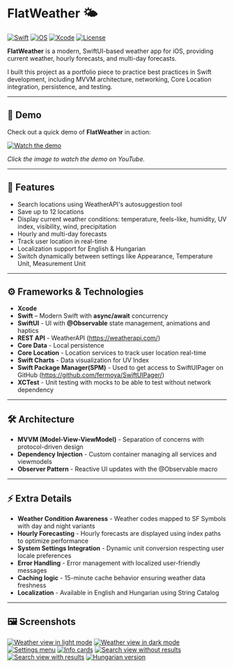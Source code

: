 # FlatWeather 🌤️

[![Swift](https://img.shields.io/badge/Swift-5.9-orange.svg)](https://swift.org/) 
[![iOS](https://img.shields.io/badge/iOS-17-blue.svg)](https://developer.apple.com/ios/) 
[![Xcode](https://img.shields.io/badge/Xcode-15-blue.svg)](https://developer.apple.com/xcode/) 
[![License](https://img.shields.io/badge/License-MIT-lightgrey.svg)](LICENSE)

**FlatWeather** is a modern, SwiftUI-based weather app for iOS, providing current weather, hourly forecasts, and multi-day forecasts.

I built this project as a portfolio piece to practice best practices in Swift development, including MVVM architecture, networking, Core Location integration, persistence, and testing.

---

## 🎥 Demo

Check out a quick demo of **FlatWeather** in action:

[![Watch the demo](https://img.youtube.com/vi/RK-4MnhjZ6w/0.jpg)](https://youtube.com/shorts/RK-4MnhjZ6w?feature=share)

*Click the image to watch the demo on YouTube.*

---

## 📱 Features

- Search locations using WeatherAPI's autosuggestion tool
- Save up to 12 locations
- Display current weather conditions: temperature, feels-like, humidity, UV index, visibility, wind, precipitation
- Hourly and multi-day forecasts
- Track user location in real-time
- Localization support for English & Hungarian
- Switch dynamically between settings like Appearance, Temperature Unit, Measurement Unit

---

## ⚙️ Frameworks & Technologies

- **Xcode**
- **Swift** – Modern Swift with **async/await** concurrency
- **SwiftUI** - UI with **@Observable** state management, animations and haptics
- **REST API** - WeatherAPI (https://weatherapi.com/)
- **Core Data** - Local persistence
- **Core Location** - Location services to track user location real-time
- **Swift Charts** - Data visualization for UV Index
- **Swift Package Manager(SPM)** - Used to get access to SwiftUIPager on GitHub (https://github.com/fermoya/SwiftUIPager/)
- **XCTest** - Unit testing with mocks to be able to test without network dependency

---

## 🛠️ Architecture

- **MVVM (Model-View-ViewModel)** - Separation of concerns with protocol-driven design
- **Dependency Injection** - Custom container managing all services and viewmodels
- **Observer Pattern** - Reactive UI updates with the @Observable macro

---

## ⚡ Extra Details

- **Weather Condition Awareness** - Weather codes mapped to SF Symbols with day and night variants
- **Hourly Forecasting** - Hourly forecasts are displayed using index paths to optimize performance
- **System Settings Integration** - Dynamic unit conversion respecting user locale preferences
- **Error Handling** - Error management with localized user-friendly messages
- **Caching logic** - 15-minute cache behavior ensuring weather data freshness
- **Localization** - Available in English and Hungarian using String Catalog

---

## 🖼️ Screenshots

[![Weather view in light mode](ss1.png)](ss1.png)
[![Weather view in dark mode](ss2.png)](ss2.png)
[![Settings menu](ss3.png)](ss3.png)
[![Info cards](ss4.png)](ss4.png)
[![Search view without results](ss5.png)](ss5.png)
[![Search view with results](ss6.png)](ss6.png)
[![Hungarian version](ss7.png)](ss7.png)





